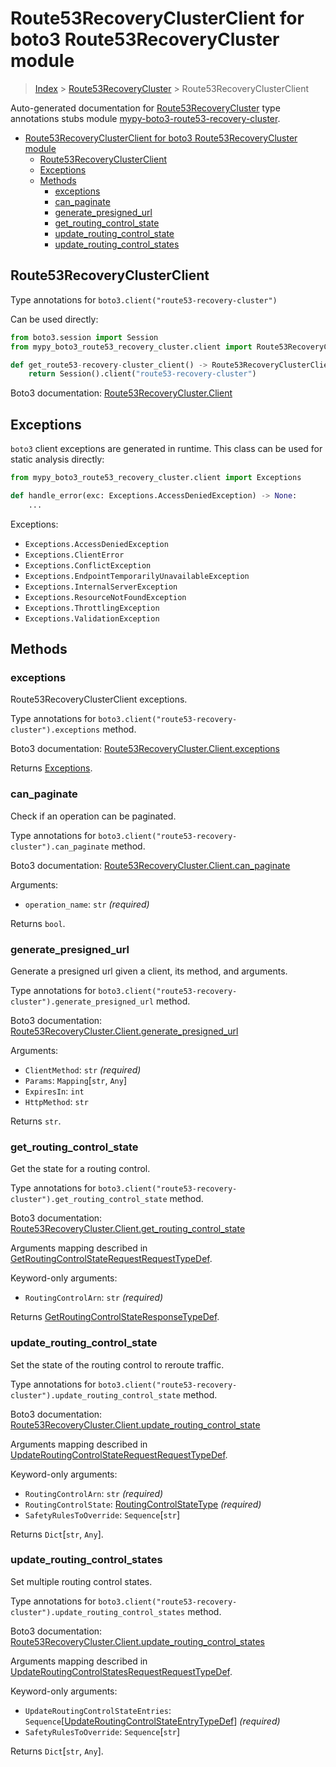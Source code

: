 <a id="route53recoveryclusterclient-for-boto3-route53recoverycluster-module"></a>

# Route53RecoveryClusterClient for boto3 Route53RecoveryCluster module

> [Index](..) > [Route53RecoveryCluster](.) > Route53RecoveryClusterClient

Auto-generated documentation for
[Route53RecoveryCluster](https://boto3.amazonaws.com/v1/documentation/api/latest/reference/services/route53-recovery-cluster.html#Route53RecoveryCluster)
type annotations stubs module
[mypy-boto3-route53-recovery-cluster](https://pypi.org/project/mypy-boto3-route53-recovery-cluster/).

- [Route53RecoveryClusterClient for boto3 Route53RecoveryCluster module](#route53recoveryclusterclient-for-boto3-route53recoverycluster-module)
  - [Route53RecoveryClusterClient](#route53recoveryclusterclient)
  - [Exceptions](#exceptions)
  - [Methods](#methods)
    - [exceptions](#exceptions)
    - [can_paginate](#can_paginate)
    - [generate_presigned_url](#generate_presigned_url)
    - [get_routing_control_state](#get_routing_control_state)
    - [update_routing_control_state](#update_routing_control_state)
    - [update_routing_control_states](#update_routing_control_states)

<a id="route53recoveryclusterclient"></a>

## Route53RecoveryClusterClient

Type annotations for `boto3.client("route53-recovery-cluster")`

Can be used directly:

```python
from boto3.session import Session
from mypy_boto3_route53_recovery_cluster.client import Route53RecoveryClusterClient

def get_route53-recovery-cluster_client() -> Route53RecoveryClusterClient:
    return Session().client("route53-recovery-cluster")
```

Boto3 documentation:
[Route53RecoveryCluster.Client](https://boto3.amazonaws.com/v1/documentation/api/latest/reference/services/route53-recovery-cluster.html#Route53RecoveryCluster.Client)

<a id="exceptions"></a>

## Exceptions

`boto3` client exceptions are generated in runtime. This class can be used for
static analysis directly:

```python
from mypy_boto3_route53_recovery_cluster.client import Exceptions

def handle_error(exc: Exceptions.AccessDeniedException) -> None:
    ...
```

Exceptions:

- `Exceptions.AccessDeniedException`
- `Exceptions.ClientError`
- `Exceptions.ConflictException`
- `Exceptions.EndpointTemporarilyUnavailableException`
- `Exceptions.InternalServerException`
- `Exceptions.ResourceNotFoundException`
- `Exceptions.ThrottlingException`
- `Exceptions.ValidationException`

<a id="methods"></a>

## Methods

<a id="exceptions"></a>

### exceptions

Route53RecoveryClusterClient exceptions.

Type annotations for `boto3.client("route53-recovery-cluster").exceptions`
method.

Boto3 documentation:
[Route53RecoveryCluster.Client.exceptions](https://boto3.amazonaws.com/v1/documentation/api/latest/reference/services/route53-recovery-cluster.html#Route53RecoveryCluster.Client.exceptions)

Returns [Exceptions](#exceptions).

<a id="can\_paginate"></a>

### can_paginate

Check if an operation can be paginated.

Type annotations for `boto3.client("route53-recovery-cluster").can_paginate`
method.

Boto3 documentation:
[Route53RecoveryCluster.Client.can_paginate](https://boto3.amazonaws.com/v1/documentation/api/latest/reference/services/route53-recovery-cluster.html#Route53RecoveryCluster.Client.can_paginate)

Arguments:

- `operation_name`: `str` *(required)*

Returns `bool`.

<a id="generate\_presigned\_url"></a>

### generate_presigned_url

Generate a presigned url given a client, its method, and arguments.

Type annotations for
`boto3.client("route53-recovery-cluster").generate_presigned_url` method.

Boto3 documentation:
[Route53RecoveryCluster.Client.generate_presigned_url](https://boto3.amazonaws.com/v1/documentation/api/latest/reference/services/route53-recovery-cluster.html#Route53RecoveryCluster.Client.generate_presigned_url)

Arguments:

- `ClientMethod`: `str` *(required)*
- `Params`: `Mapping`\[`str`, `Any`\]
- `ExpiresIn`: `int`
- `HttpMethod`: `str`

Returns `str`.

<a id="get\_routing\_control\_state"></a>

### get_routing_control_state

Get the state for a routing control.

Type annotations for
`boto3.client("route53-recovery-cluster").get_routing_control_state` method.

Boto3 documentation:
[Route53RecoveryCluster.Client.get_routing_control_state](https://boto3.amazonaws.com/v1/documentation/api/latest/reference/services/route53-recovery-cluster.html#Route53RecoveryCluster.Client.get_routing_control_state)

Arguments mapping described in
[GetRoutingControlStateRequestRequestTypeDef](./type_defs.md#getroutingcontrolstaterequestrequesttypedef).

Keyword-only arguments:

- `RoutingControlArn`: `str` *(required)*

Returns
[GetRoutingControlStateResponseTypeDef](./type_defs.md#getroutingcontrolstateresponsetypedef).

<a id="update\_routing\_control\_state"></a>

### update_routing_control_state

Set the state of the routing control to reroute traffic.

Type annotations for
`boto3.client("route53-recovery-cluster").update_routing_control_state` method.

Boto3 documentation:
[Route53RecoveryCluster.Client.update_routing_control_state](https://boto3.amazonaws.com/v1/documentation/api/latest/reference/services/route53-recovery-cluster.html#Route53RecoveryCluster.Client.update_routing_control_state)

Arguments mapping described in
[UpdateRoutingControlStateRequestRequestTypeDef](./type_defs.md#updateroutingcontrolstaterequestrequesttypedef).

Keyword-only arguments:

- `RoutingControlArn`: `str` *(required)*
- `RoutingControlState`:
  [RoutingControlStateType](./literals.md#routingcontrolstatetype) *(required)*
- `SafetyRulesToOverride`: `Sequence`\[`str`\]

Returns `Dict`\[`str`, `Any`\].

<a id="update\_routing\_control\_states"></a>

### update_routing_control_states

Set multiple routing control states.

Type annotations for
`boto3.client("route53-recovery-cluster").update_routing_control_states`
method.

Boto3 documentation:
[Route53RecoveryCluster.Client.update_routing_control_states](https://boto3.amazonaws.com/v1/documentation/api/latest/reference/services/route53-recovery-cluster.html#Route53RecoveryCluster.Client.update_routing_control_states)

Arguments mapping described in
[UpdateRoutingControlStatesRequestRequestTypeDef](./type_defs.md#updateroutingcontrolstatesrequestrequesttypedef).

Keyword-only arguments:

- `UpdateRoutingControlStateEntries`:
  `Sequence`\[[UpdateRoutingControlStateEntryTypeDef](./type_defs.md#updateroutingcontrolstateentrytypedef)\]
  *(required)*
- `SafetyRulesToOverride`: `Sequence`\[`str`\]

Returns `Dict`\[`str`, `Any`\].
